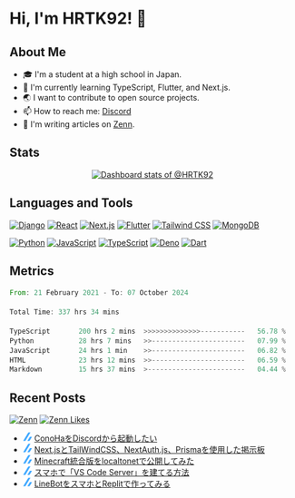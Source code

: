 # Hi, I'm HRTK92! 👋

## About Me

- 🎓 I'm a student at a high school in Japan.
- 🌱 I'm currently learning TypeScript, Flutter, and Next.js.
- 🌏 I want to contribute to open source projects.
- 📫 How to reach me: [Discord](https://discord.com/users/618332297275375636)
- 📝 I'm writing articles on [Zenn](https://zenn.dev/hrtk92).

## Stats

<!-- Copy-paste in your Readme.md file -->

<a href="https://next.ossinsight.io/widgets/official/compose-user-dashboard-stats?user_id=70054655" target="_blank" style="display: block" align="center">
  <picture>
    <source media="(prefers-color-scheme: dark)" srcset="https://next.ossinsight.io/widgets/official/compose-user-dashboard-stats/thumbnail.png?user_id=70054655&image_size=auto&color_scheme=dark" width="771" height="auto">
    <img alt="Dashboard stats of @HRTK92" src="https://next.ossinsight.io/widgets/official/compose-user-dashboard-stats/thumbnail.png?user_id=70054655&image_size=auto&color_scheme=light" width="771" height="auto">
  </picture>
</a>

<!-- Made with [OSS Insight](https://ossinsight.io/) -->

## Languages and Tools

[![Django](https://img.shields.io/badge/Django-092E20?style=flat-square&logo=django&logoColor=white)](https://www.djangoproject.com/)
[![React](https://img.shields.io/badge/React-61DAFB?style=flat-square&logo=react&logoColor=black)](https://reactjs.org/)
[![Next.js](https://img.shields.io/badge/Next.js-000000?style=flat-square&logo=next.js&logoColor=white)](https://nextjs.org/)
[![Flutter](https://img.shields.io/badge/Flutter-02569B?style=flat-square&logo=flutter&logoColor=white)](https://flutter.dev/)
[![Tailwind CSS](https://img.shields.io/badge/Tailwind%20CSS-38B2AC?style=flat-square&logo=tailwind-css&logoColor=white)](https://tailwindcss.com/)
[![MongoDB](https://img.shields.io/badge/MongoDB-4EA94B?style=flat-square&logo=mongodb&logoColor=white)](https://www.mongodb.com/)

[![Python](https://img.shields.io/badge/Python-3776AB?style=flat-square&logo=python&logoColor=white)](https://www.python.org/)
[![JavaScript](https://img.shields.io/badge/JavaScript-F7DF1E?style=flat-square&logo=javascript&logoColor=black)](https://www.javascript.com/)
[![TypeScript](https://img.shields.io/badge/TypeScript-3178C6?style=flat-square&logo=typescript&logoColor=white)](https://www.typescriptlang.org/)
[![Deno](https://img.shields.io/badge/Deno-000000?style=flat-square&logo=deno&logoColor=white)](https://deno.land/)
[![Dart](https://img.shields.io/badge/Dart-0175C2?style=flat-square&logo=dart&logoColor=white)](https://dart.dev/)

## Metrics
<!--START_SECTION:waka-->

```rust
From: 21 February 2021 - To: 07 October 2024

Total Time: 337 hrs 34 mins

TypeScript       200 hrs 2 mins  >>>>>>>>>>>>>>-----------   56.78 %
Python           28 hrs 7 mins   >>-----------------------   07.99 %
JavaScript       24 hrs 1 min    >>-----------------------   06.82 %
HTML             23 hrs 12 mins  >>-----------------------   06.59 %
Markdown         15 hrs 37 mins  >------------------------   04.44 %
```

<!--END_SECTION:waka-->

## Recent Posts

[![Zenn](https://img.shields.io/badge/Zenn-hrtk92-blue?style=flat-square&logo=zenn)](https://zenn.dev/hrtk92) [![Zenn Likes](https://zenn.badge.nikaera.com/s/hrtk92/likes?style=flat-square)](https://zenn.dev/hrtk92) 

<!-- feed start -->
- <img src="./img/zenn.png" width="16" /> [ConoHaをDiscordから起動したい](https://zenn.dev/hrtk92/articles/conoha-bot-for-ark?utm_source=github)
- <img src="./img/zenn.png" width="16" /> [Next.jsとTailWindCSS、NextAuth.js、Prismaを使用した掲示板](https://zenn.dev/hrtk92/articles/github-next-boards?utm_source=github)
- <img src="./img/zenn.png" width="16" /> [Minecraft統合版をlocaltonetで公開してみた](https://zenn.dev/hrtk92/articles/mc-server-localtonet?utm_source=github)
- <img src="./img/zenn.png" width="16" /> [スマホで「VS Code Server」を建てる方法](https://zenn.dev/hrtk92/articles/termux-vscode-server?utm_source=github)
- <img src="./img/zenn.png" width="16" /> [LineBotをスマホとReplitで作ってみる](https://zenn.dev/hrtk92/articles/line-bot-on-replit?utm_source=github)
<!-- feed end -->
